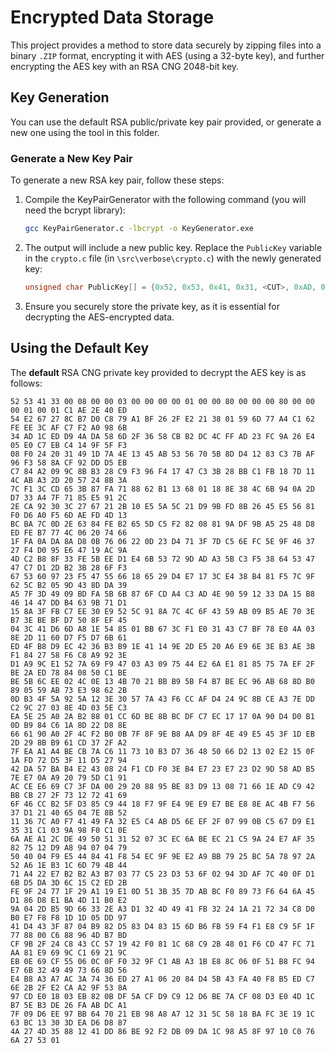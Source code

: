 # Encrypted Data Storage

This project provides a method to store data securely by zipping files into a binary `.ZIP` format, encrypting it with AES (using a 32-byte key), and further encrypting the AES key with an RSA CNG 2048-bit key.

## Key Generation

You can use the default RSA public/private key pair provided, or generate a new one using the tool in this folder.

### Generate a New Key Pair

To generate a new RSA key pair, follow these steps:

1. Compile the KeyPairGenerator with the following command (you will need the bcrypt library):
    ```bash
    gcc KeyPairGenerator.c -lbcrypt -o KeyGenerator.exe
    ```

2. The output will include a new public key. Replace the `PublicKey` variable in the `crypto.c` file (in `\src\verbose\crypto.c`) with the newly generated key:
    ```c
    unsigned char PublicKey[] = {0x52, 0x53, 0x41, 0x31, <CUT>, 0xAD, 0x0C, 0x30, 0x1D};
    ```

3. Ensure you securely store the private key, as it is essential for decrypting the AES-encrypted data.

## Using the Default Key

The **default** RSA CNG private key provided to decrypt the AES key is as follows:
```
52 53 41 33 00 08 00 00 03 00 00 00 00 01 00 00 80 00 00 00 80 00 00 00 01 00 01 C1 AE 2E 40 ED
54 E2 67 27 8C B7 D0 C8 79 A1 BF 26 2F E2 21 38 01 59 6D 77 A4 C1 62 FE EE 3C AF C7 F2 A0 98 6B
34 AD 1C ED D9 4A DA 58 6D 2F 36 58 CB B2 DC 4C FF AD 23 FC 9A 26 E4 05 E0 C7 EB C4 14 9F 5F F3
08 F0 24 20 31 49 1D 7A 4E 13 45 AB 53 56 70 5B 8D D4 12 83 C3 7B AF 96 F3 58 8A CF 92 DD D5 EB
C7 84 A2 09 9C 8B B3 28 C9 F3 96 F4 17 47 C3 3B 28 BB C1 FB 18 7D 11 4C AB A3 2D 20 57 24 8B 3A
7C F1 3C CD 65 3B 87 FA 71 88 62 B1 13 68 01 18 8E 38 4C 6B 94 0A 2D D7 33 A4 7F 71 85 E5 91 2C
2E CA 92 30 3C 27 67 21 2B 10 E5 5A 5C 21 D9 9B FD 8B 26 45 E5 56 81 F0 D6 A0 F5 6D AE FD 4D 13
BC BA 7C 0D 2E 63 84 FE B2 65 5D C5 F2 82 08 81 9A DF 9B A5 25 48 D8 ED FE B7 77 4C 06 20 74 66
1F FA 0A DA 8A D8 0B 76 06 22 0D 23 D4 71 3F 7D C5 6E FC 5E 9F 46 37 27 F4 D0 95 E6 47 19 AC 9A
4D C2 B8 8F 33 FE 5B EE D1 E4 6B 53 72 9D AD A3 5B C3 F5 38 64 53 47 47 C7 D1 2D B2 3B 28 6F F3
67 53 60 97 23 F5 47 55 66 18 65 29 D4 E7 17 3C E4 38 B4 81 F5 7C 9F 62 5C B2 05 9D 43 8D DA 39
A5 7F 3D 49 09 BD FA 5B 6B 87 6F CD A4 C3 AD 4E 90 59 12 33 DA 15 B8 46 14 47 DD B4 63 9B 71 D1
15 8A 3F FB C7 EE 30 E9 52 5C 91 8A 7C 4C 6F 43 59 AB 09 B5 AE 70 3E B7 3E BE BF D7 50 8F EF 45
04 3C 41 D6 6D A8 1E 54 85 01 BB 67 3C F1 E0 31 43 C7 BF 78 E0 4A 03 8E 2D 11 60 D7 F5 D7 6B 61
ED 4F B8 D9 EC 42 36 B3 B9 1E 41 14 9E 2D E5 20 A6 E9 6E 3E B3 AE 3B F1 84 27 58 F6 C8 A9 92 3E
D1 A9 9C E1 52 7A 69 F9 47 03 A3 09 75 44 E2 6A E1 81 85 75 7A EF 2F BE 2A ED 78 84 08 50 C1 BE
BE 5B 6C EE 02 4C 0E 13 4B 70 21 BB B9 5B F4 B7 BE EC 96 AB 68 8D B0 89 05 59 AB 73 E3 98 62 2B
0D B3 4F 5A 92 5A 12 3E 30 57 7A 43 F6 CC AF D4 24 9C 8B CE A3 7E DD C2 9C 27 03 8E 4D 03 5E C3
EA 5E 25 A0 2A B2 88 01 CC 6D BE 8B BC DF C7 EC 17 17 0A 90 D4 D0 B1 0D B9 84 C6 1A 8D 22 D8 8E
66 61 90 A0 2F 4C F2 B0 0B 7F 8F 9E B8 AA D9 8F 4E 49 E5 45 3F 1D EB 2D 29 8B B9 61 CD 37 2F A2
7F EA A1 A4 BE CB 7A C6 11 73 10 B3 D7 36 48 50 66 D2 13 02 E2 15 0F 1A FD 72 D5 3F 11 D5 27 94
42 DA 57 BA B4 E2 43 08 24 F1 CD F0 3E B4 E7 23 E7 23 D2 9D 58 AD B5 7E E7 0A A9 20 79 5D C1 91
AC CE E6 69 C7 3F DA 00 29 20 88 95 BE 83 D9 13 08 71 66 1E AD C9 42 BB CB 27 2F 73 12 72 41 69
6F 46 CC B2 5F D3 85 C9 44 18 F7 9F E4 9E E9 E7 BE E8 8E AC 4B F7 56 37 D1 21 40 65 04 7E 8B 52
11 36 7C A0 F7 41 49 FA 32 E5 C4 AB D5 6E EF 2F 07 99 0B C5 67 D9 E1 35 31 C1 03 9A 98 F0 C1 0E
6A AE A1 2C DE 49 50 51 31 52 07 3C EC 6A BE EC 21 C5 9A 24 E7 AF 35 82 75 12 D9 A8 94 07 04 79
50 40 04 F9 E5 44 84 41 F8 54 EC 9F 9E E2 A9 BB 79 25 BC 5A 78 97 2A 52 A6 1E B3 1C 6D 79 4B 44
71 A4 22 E7 B2 B2 A3 B7 03 77 C5 23 D3 53 6F 02 94 3D AF 7C 40 0F D1 6B D5 DA 3D 6C 15 C2 ED 2B
FE 9F 24 77 1F 29 A1 19 E1 0D 51 3B 35 7D AB BC F0 89 73 F6 64 6A 45 D1 86 D8 E1 BA 4D 11 B0 E2
9A 04 2D B5 9D 66 33 2E A3 D1 32 4D 49 41 FB 32 24 1A 21 72 34 C8 D0 B0 E7 F8 F8 1D 1D 05 DD 97
41 D4 43 3F 87 04 B9 82 D5 83 D4 83 15 6D B6 FB 59 F4 F1 E8 C9 5F 1F 77 88 00 C6 88 96 4D B7 BD
CF 9B 2F 24 C8 43 CC 57 19 42 F0 81 1C 68 C9 2B 48 01 F6 CD 47 FC 71 AA 81 E9 69 9C C1 69 21 9C
EB 0E 69 CF 55 06 0C 0F F0 32 9F C1 AB A3 1B E8 8C 06 0F 51 B8 FC 94 E7 6B 32 49 49 73 66 8D 56
E4 B8 A3 A7 AC 3A 74 36 ED 27 A1 06 20 84 D4 5B 43 FA 40 F8 B5 ED C7 6E 2B 2F E2 CA A2 9F 53 8A
97 CD E0 18 03 EB 82 0B DF 5A CF D9 C9 12 D6 BE 7A CF 08 D3 E0 4D 1C B7 5E B3 DE 26 FA AB DC A1
7F 09 D6 EE 97 BB 64 70 21 EB 98 A8 A7 12 31 5C 58 18 BA FC 3E 19 1C 63 BC 13 30 3D EA D6 D8 87
4A 27 4D 35 88 12 41 DD 86 BE 92 F2 DB 09 DA 1C 98 A5 8F 97 10 C0 76 6A 27 53 01
```
